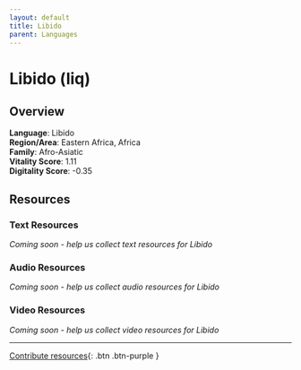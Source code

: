 ```yaml
---
layout: default
title: Libido
parent: Languages
---
```


# Libido (liq)

## Overview

**Language**: Libido  
**Region/Area**: Eastern Africa, Africa  
**Family**: Afro-Asiatic  
**Vitality Score**: 1.11  
**Digitality Score**: -0.35  

## Resources

### Text Resources
*Coming soon - help us collect text resources for Libido*

### Audio Resources
*Coming soon - help us collect audio resources for Libido*

### Video Resources
*Coming soon - help us collect video resources for Libido*

---

[Contribute resources](https://fairtrain.github.io/){: .btn .btn-purple }
